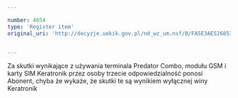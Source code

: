 ```yaml
---

number: 4654
type: 'Register item'
original_uri: 'http://decyzje.uokik.gov.pl/nd_wz_um.nsf/0/FA5E3AE526853440C1257B71003D1542?OpenDocument'


---
```


Za skutki wynikające z używania terminala Predator Combo, modułu GSM i karty SIM Keratronik przez osoby trzecie odpowiedzialność ponosi Abonent, chyba że wykaże, że skutki te są wynikiem wyłącznej winy Keratronik

